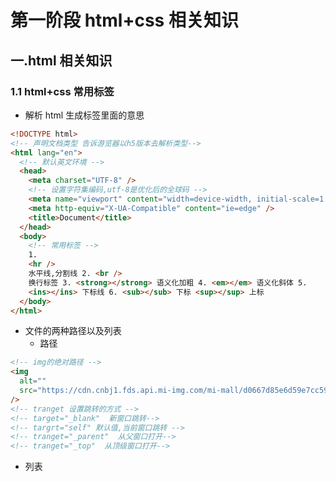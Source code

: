 # 第一阶段 html+css 相关知识

## 一.html 相关知识

### 1.1 html+css 常用标签

- 解析 html 生成标签里面的意思

```html
<!DOCTYPE html>
<!-- 声明文档类型 告诉游览器以h5版本去解析类型-->
<html lang="en">
  <!-- 默认英文环境 -->
  <head>
    <meta charset="UTF-8" />
    <!-- 设置字符集编码,utf-8是优化后的全球码 -->
    <meta name="viewport" content="width=device-width, initial-scale=1.0" />
    <meta http-equiv="X-UA-Compatible" content="ie=edge" />
    <title>Document</title>
  </head>
  <body>
    <!-- 常用标签 -->
    1.
    <hr />
    水平线,分割线 2. <br />
    换行标签 3. <strong></strong> 语义化加粗 4. <em></em> 语义化斜体 5.
    <ins></ins> 下标线 6. <sub></sub> 下标 <sup></sup> 上标
  </body>
</html>
```

- 文件的两种路径以及列表
  - 路径

```html
<!-- img的绝对路径 -->
<img
  alt=""
  src="https://cdn.cnbj1.fds.api.mi-img.com/mi-mall/d0667d85e6d59e7cc59b43027f80c7d5.jpg?"
/>
<!-- tranget 设置跳转的方式 -->
<!-- target="_blank"  新窗口跳转-->
<!-- targrt="self" 默认值,当前窗口跳转 -->
<!-- tranget="_parent"  从父窗口打开-->
<!-- tranget="_top"  从顶级窗口打开-->
```

- 列表

```html

```
